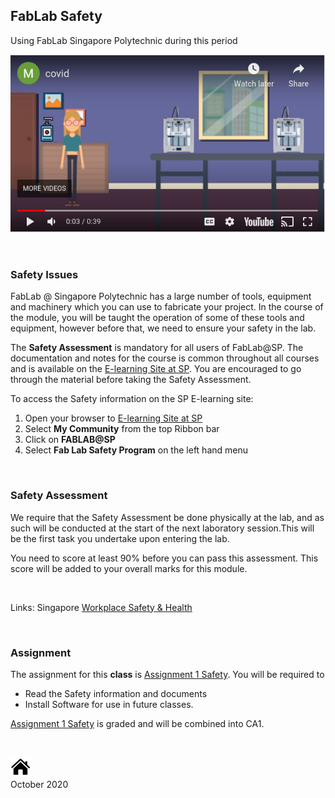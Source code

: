 ## FabLab Safety

Using FabLab Singapore Polytechnic during this period


[![Using FabLab During COVID](images/0100_fablab_covid_use.png "Using FabLab During COVID")](https://youtu.be/fD2nO_e3zO0) 

&nbsp;

### Safety Issues

FabLab @ Singapore Polytechnic has a large number of tools, equipment and machinery which you can use to fabricate your project.  In the course of the module, you will be taught the operation of some of these tools and equipment, however before that, we need to ensure your safety in the lab.

The **Safety Assessment** is mandatory for all users of FabLab@SP.  The documentation and notes for the course is common throughout all courses and is available on the [E-learning Site at SP](https://esp.sp.edu.sg).  You are encouraged to go through the material before taking the Safety Assessment.

To access the Safety information on the SP E-learning site:

1.  Open your browser to [E-learning Site at SP](https://esp.sp.edu.sg)
2.  Select **My Community** from the top Ribbon bar
3.  Click on  **FABLAB@SP**
4.  Select **Fab Lab Safety Program** on the left hand menu

&nbsp;

### Safety Assessment

We require that the Safety Assessment be done physically at the lab, and as such will be conducted at the start of the next laboratory session.This will be the first task you undertake upon entering the lab.

You need to score at least 90% before you can pass this assessment.  This score will be added to your overall marks for this module.

&nbsp;

Links: Singapore [Workplace Safety & Health](https://www.mom.gov.sg/workplace-safety-and-health)

&nbsp;

### Assignment

The assignment for this **class** is [Assignment 1 Safety](assignments/01_safety.md).  You will be required to

- Read the Safety information and documents
- Install Software for use in future classes.

[Assignment 1 Safety](assignments/01_safety.md) is graded and will be combined into CA1.

&nbsp;

[![Home](images/home.png "Home")](images/home.png)  
October 2020
